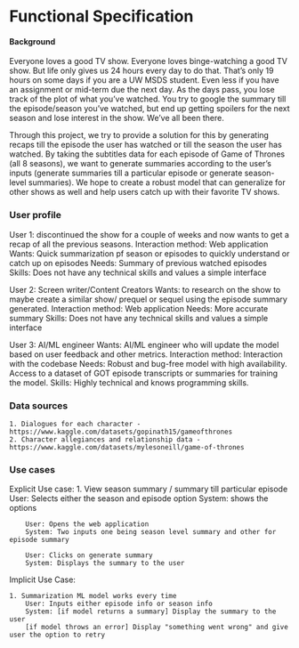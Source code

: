 # Functional Specification

#### Background

Everyone loves a good TV show. Everyone loves binge-watching a good TV show. But life only gives us 24 hours every day to do that. That’s only 19 hours on some days if you are a UW MSDS student. Even less if you have an assignment or mid-term due the next day. As the days pass, you lose track of the plot of what you’ve watched. You try to google the summary till the episode/season you’ve watched, but end up getting spoilers for the next season and lose interest in the show. We’ve all been there.

Through this project, we try to provide a solution for this by generating recaps till the episode the user has watched or till the season the user has watched. By taking the subtitles data for each episode of Game of Thrones (all 8 seasons), we want to generate summaries according to the user’s inputs (generate summaries till a particular episode or generate season-level summaries). We hope to create a robust model that can generalize for other shows as well and help users catch up with their favorite TV shows.

### User profile

User 1: discontinued the show for a couple of weeks and now wants to get a recap of all the previous seasons.
Interaction method: Web application
Wants: Quick summarization pf season or episodes to quickly understand or catch up on episodes
Needs: Summary of previous watched episodes
Skills: Does not have any technical skills and values a simple interface

User 2: Screen writer/Content Creators
Wants: to research on the show to maybe create a similar show/ prequel or sequel using the episode summary generated.
Interaction method: Web application
Needs: More accurate summary
Skills: Does not have any technical skills and values a simple interface

User 3: AI/ML engineer
Wants:  AI/ML engineer who will update the model based on user feedback and other metrics.
Interaction method: Interaction with the codebase
Needs: Robust and bug-free model with high availability. Access to a dataset of GOT episode transcripts or summaries for training the model.
Skills: Highly technical and knows programming skills.


### Data sources

    1. Dialogues for each character - https://www.kaggle.com/datasets/gopinath15/gameofthrones
    2. Character allegiances and relationship data -https://www.kaggle.com/datasets/mylesoneill/game-of-thrones

### Use cases

Explicit Use case: 
    1. View season summary / summary till particular episode
        User: Selects either the season and episode option
        System: shows the options

        User: Opens the web application
        System: Two inputs one being season level summary and other for episode summary

        User: Clicks on generate summary
        System: Displays the summary to the user



Implicit Use Case: 

    1. Summarization ML model works every time
        User: Inputs either episode info or season info
        System: [if model returns a summary] Display the summary to the user
        [if model throws an error] Display "something went wrong" and give user the option to retry
